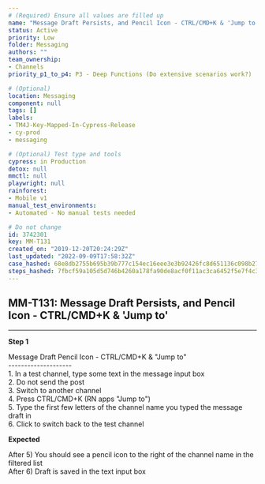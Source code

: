 ```yaml
---
# (Required) Ensure all values are filled up
name: "Message Draft Persists, and Pencil Icon - CTRL/CMD+K & 'Jump to'"
status: Active
priority: Low
folder: Messaging
authors: ""
team_ownership: 
- Channels
priority_p1_to_p4: P3 - Deep Functions (Do extensive scenarios work?)

# (Optional)
location: Messaging
component: null
tags: []
labels: 
- TM4J-Key-Mapped-In-Cypress-Release
- cy-prod
- messaging

# (Optional) Test type and tools
cypress: in Production
detox: null
mmctl: null
playwright: null
rainforest: 
- Mobile v1
manual_test_environments: 
- Automated - No manual tests needed

# Do not change
id: 3742301
key: MM-T131
created_on: "2019-12-20T20:24:29Z"
last_updated: "2022-09-09T17:58:32Z"
case_hashed: 68e8db2755b695b39b777c154ec16eee3e3b92426fc8d651136c098b277e69593bb115f59212b167a279b445efdc679f
steps_hashed: 7fbcf59a105d5d746b4260a178fa90de8acf0f11ac3ca6452f5e7f4c3efa90ed67588e112c1a29de9d1d1cc0d2f0724b
---
```


<!-- (Auto-generated) Based on frontmatter's "key" and "name" -->

## MM-T131: Message Draft Persists, and Pencil Icon - CTRL/CMD+K & 'Jump to'

---

**Step 1**

Message Draft Pencil Icon - CTRL/CMD+K & "Jump to"\
\--------------------\
1\. In a test channel, type some text in the message input box\
2\. Do not send the post\
3\. Switch to another channel\
4\. Press CTRL/CMD+K (RN apps "Jump to")\
5\. Type the first few letters of the channel name you typed the message draft in\
6\. Click to switch back to the test channel

**Expected**

After 5) You should see a pencil icon to the right of the channel name in the filtered list\
After 6) Draft is saved in the text input box
